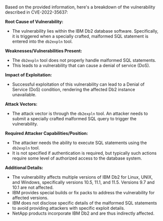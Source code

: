 Based on the provided information, here's a breakdown of the vulnerability described in CVE-2022-35637:

**Root Cause of Vulnerability:**
- The vulnerability lies within the IBM Db2 database software. Specifically, it is triggered when a specially crafted, malformed SQL statement is entered into the `db2expln` tool.

**Weaknesses/Vulnerabilities Present:**
- The `db2expln` tool does not properly handle malformed SQL statements.
- This leads to a vulnerability that can cause a denial of service (DoS).

**Impact of Exploitation:**
- Successful exploitation of this vulnerability can lead to a Denial of Service (DoS) condition, rendering the affected Db2 instance unavailable.

**Attack Vectors:**
- The attack vector is through the `db2expln` tool. An attacker needs to submit a specially crafted malformed SQL query to trigger the vulnerability.

**Required Attacker Capabilities/Position:**
- The attacker needs the ability to execute SQL statements using the `db2expln` tool.
- It is not specified if authentication is required, but typically such actions require some level of authorized access to the database system.

**Additional Details:**
- The vulnerability affects multiple versions of IBM Db2 for Linux, UNIX, and Windows, specifically versions 10.5, 11.1, and 11.5. Versions 9.7 and 10.1 are not affected.
- IBM provides special builds or fix packs to address the vulnerability for affected versions.
- IBM does not disclose specific details of the malformed SQL statements to avoid providing attackers with specific exploit details.
- NetApp products incorporate IBM Db2 and are thus indirectly affected.